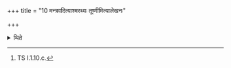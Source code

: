 +++
title = "10 मन्त्रवदित्याश्मरथ्यः तूष्णीमित्यालेखनः"

+++

<details><summary>थिते</summary>

10. According to Āśmarathya (this is to be done) with a formula;[^1] according to Ālekhana, silently.  

[^1]: TS I.1.10.c. 
</details>
